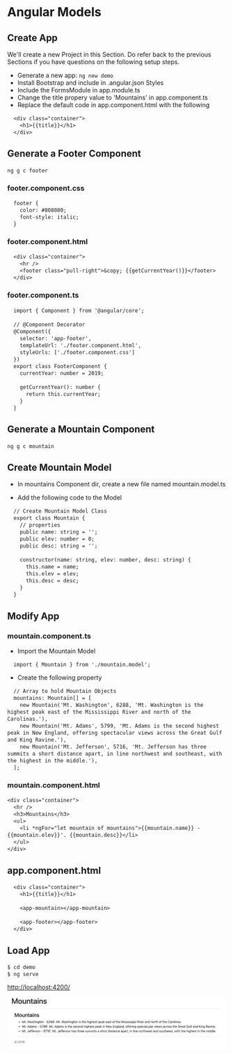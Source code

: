 # Angular Models

## Create App
We'll create a new Project in this Section. Do refer back to the previous Sections if you have questions on 
the following setup steps.

+ Generate a new app: ```ng new demo```
+ Install Bootstrap and include in .angular.json Styles
+ Include the FormsModule in app.module.ts
+ Change the title propery value to 'Mountains' in app.component.ts
+ Replace the default code in app.component.html with the following
```
  <div class="container">
    <h1>{{title}}</h1>
  </div>
```

## Generate a Footer Component
```
ng g c footer
```

### footer.component.css
```
  footer {
    color: #808080;
    font-style: italic;
  }
```


### footer.component.html
```
  <div class="container">
    <hr />
    <footer class="pull-right">&copy; {{getCurrentYear()}}</footer>
  </div>
```


### footer.component.ts
```
  import { Component } from '@angular/core';

  // @Component Decorator
  @Component({
    selector: 'app-footer',
    templateUrl: './footer.component.html',
    styleUrls: ['./footer.component.css']
  })
  export class FooterComponent {
    currentYear: number = 2019;

    getCurrentYear(): number {
      return this.currentYear;
    }
  }
```

## Generate a Mountain Component
```
ng g c mountain
```

## Create Mountain Model
+ In mountains Component dir, create a new file named mountain.model.ts


+ Add the following code to the Model
```
  // Create Mountain Model Class
  export class Mountain {
    // properties
    public name: string = '';
    public elev: number = 0;
    public desc: string = '';
    
    constructor(name: string, elev: number, desc: string) {
      this.name = name;
      this.elev = elev;
      this.desc = desc;
    }
  }
``` 



## Modify App


### mountain.component.ts
+ Import the Mountain Model
```
  import { Mountain } from './mountain.model';
```

+ Create the following property
```
  // Array to hold Mountain Objects
  mountains: Mountain[] = [
    new Mountain('Mt. Washington', 6288, 'Mt. Washington is the highest peak east of the Mississippi River and north of the Carolinas.'),
    new Mountain('Mt. Adams', 5799, 'Mt. Adams is the second highest peak in New England, offering spectacular views across the Great Gulf and King Ravine.'),
    new Mountain('Mt. Jefferson', 5716, 'Mt. Jefferson has three summits a short distance apart, in line northwest and southeast, with the highest in the middle.'),
  ];
```

### mountain.component.html
```
<div class="container">
  <hr />
  <h3>Mountains</h3>
  <ul>
    <li *ngFor="let mountain of mountains">{{mountain.name}} - {{mountain.elev}}'. {{mountain.desc}}</li>
  </ul>
</div>
```


## app.component.html
```
  <div class="container">
    <h1>{{title}}</h1>

    <app-mountain></app-mountain>

    <app-footer></app-footer>
  </div>
```


## Load App
```
$ cd demo
$ ng serve
```

[http://localhost:4200/](http://localhost:4200/)


![Angular](img/img_1.png?raw=true "Angular")